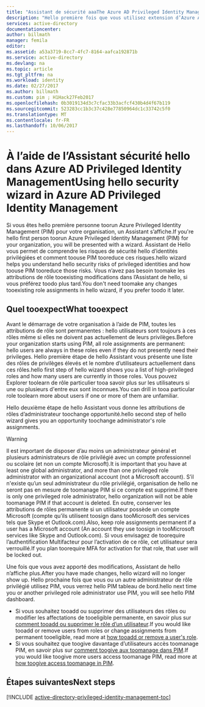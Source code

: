 ```yaml
---
title: "Assistant de sécurité aaaThe Azure AD Privileged Identity Management"
description: "Hello première fois que vous utilisez extension d’Azure Active Directory Privileged Identity Management hello, s’affiche avec un Assistant de sécurité. Cet article décrit les étapes de hello pour utiliser l’Assistant de hello."
services: active-directory
documentationcenter: 
author: billmath
manager: femila
editor: 
ms.assetid: a53a3719-8cc7-4fc7-8164-aafca192871b
ms.service: active-directory
ms.devlang: na
ms.topic: article
ms.tgt_pltfrm: na
ms.workload: identity
ms.date: 02/27/2017
ms.author: billmath
ms.custom: pim ; H1Hack27Feb2017
ms.openlocfilehash: 0b3019134d3c7cfac33b3acfcf430b4d4f67b119
ms.sourcegitcommit: 523283cc1b3c37c428e77850964dc1c33742c5f0
ms.translationtype: MT
ms.contentlocale: fr-FR
ms.lasthandoff: 10/06/2017
---
```

# <a name="using-hello-security-wizard-in-azure-ad-privileged-identity-management"></a><span data-ttu-id="65700-104">À l’aide de l’Assistant sécurité hello dans Azure AD Privileged Identity Management</span><span class="sxs-lookup"><span data-stu-id="65700-104">Using hello security wizard in Azure AD Privileged Identity Management</span></span> 
<span data-ttu-id="65700-105">Si vous êtes hello première personne toorun Azure Privileged Identity Management (PIM) pour votre organisation, un Assistant s’affiche.</span><span class="sxs-lookup"><span data-stu-id="65700-105">If you're hello first person toorun Azure Privileged Identity Management (PIM) for your organization, you will be presented with a wizard.</span></span> <span data-ttu-id="65700-106">Assistant de Hello vous permet de comprendre les risques de sécurité hello d’identités privilégiées et comment toouse PIM tooreduce ces risques.</span><span class="sxs-lookup"><span data-stu-id="65700-106">hello wizard helps you understand hello security risks of privileged identities and how toouse PIM tooreduce those risks.</span></span> <span data-ttu-id="65700-107">Vous n’avez pas besoin toomake les attributions de rôle tooexisting modifications dans l’Assistant de hello, si vous préférez toodo plus tard.</span><span class="sxs-lookup"><span data-stu-id="65700-107">You don't need toomake any changes tooexisting role assignments in hello wizard, if you prefer toodo it later.</span></span>

## <a name="what-tooexpect"></a><span data-ttu-id="65700-108">Quel tooexpect</span><span class="sxs-lookup"><span data-stu-id="65700-108">What tooexpect</span></span>
<span data-ttu-id="65700-109">Avant le démarrage de votre organisation à l’aide de PIM, toutes les attributions de rôle sont permanentes : hello utilisateurs sont toujours à ces rôles même si elles ne doivent pas actuellement de leurs privilèges.</span><span class="sxs-lookup"><span data-stu-id="65700-109">Before your organization starts using PIM, all role assignments are permanent: hello users are always in these roles even if they do not presently need their privileges.</span></span>  <span data-ttu-id="65700-110">Hello première étape de hello Assistant vous présente une liste des rôles de privilèges élevés et le nombre d’utilisateurs actuellement dans ces rôles.</span><span class="sxs-lookup"><span data-stu-id="65700-110">hello first step of hello wizard shows you a list of high-privileged roles and how many users are currently in those roles.</span></span> <span data-ttu-id="65700-111">Vous pouvez Explorer toolearn de rôle particulier tooa savoir plus sur les utilisateurs si une ou plusieurs d'entre eux sont inconnues.</span><span class="sxs-lookup"><span data-stu-id="65700-111">You can drill in tooa particular role toolearn more about users if one or more of them are unfamiliar.</span></span>

<span data-ttu-id="65700-112">Hello deuxième étape de hello Assistant vous donne les attributions de rôles d’administrateur toochange opportunité.</span><span class="sxs-lookup"><span data-stu-id="65700-112">hello second step of hello wizard gives you an opportunity toochange administrator's role assignments.</span></span>  

> [!WARNING]
> <span data-ttu-id="65700-113">Il est important de disposer d’au moins un administrateur général et plusieurs administrateurs de rôle privilégié avec un compte professionnel ou scolaire (et non un compte Microsoft).</span><span class="sxs-lookup"><span data-stu-id="65700-113">It is important that you have at least one global administrator, and more than one privileged role administrator with an organizational account (not a Microsoft account).</span></span> <span data-ttu-id="65700-114">S’il n'existe qu’un seul administrateur du rôle privilégié, organisation de hello ne seront pas en mesure de toomanage PIM si ce compte est supprimé.</span><span class="sxs-lookup"><span data-stu-id="65700-114">If there is only one privileged role administrator, hello organization will not be able toomanage PIM if that account is deleted.</span></span>
> <span data-ttu-id="65700-115">En outre, conserver les attributions de rôles permanente si un utilisateur possède un compte Microsoft (compte qu’ils utilisent toosign dans tooMicrosoft des services tels que Skype et Outlook.com).</span><span class="sxs-lookup"><span data-stu-id="65700-115">Also, keep role assignments permanent if a user has a Microsoft account (An account they use toosign in tooMicrosoft services like Skype and Outlook.com).</span></span> <span data-ttu-id="65700-116">Si vous envisagez de toorequire l’authentification Multifacteur pour l’activation de ce rôle, cet utilisateur sera verrouillé.</span><span class="sxs-lookup"><span data-stu-id="65700-116">If you plan toorequire MFA for activation for that role, that user will be locked out.</span></span>
> 
> 

<span data-ttu-id="65700-117">Une fois que vous avez apporté des modifications, Assistant de hello n’affiche plus.</span><span class="sxs-lookup"><span data-stu-id="65700-117">After you have made changes, hello wizard will no longer show up.</span></span> <span data-ttu-id="65700-118">Hello prochaine fois que vous ou un autre administrateur de rôle privilégié utilisez PIM, vous verrez hello PIM tableau de bord.</span><span class="sxs-lookup"><span data-stu-id="65700-118">hello next time you or another privileged role administrator use PIM, you will see hello PIM dashboard.</span></span>  

* <span data-ttu-id="65700-119">Si vous souhaitez tooadd ou supprimer des utilisateurs des rôles ou modifier les affectations de tooeligible permanente, en savoir plus sur [comment tooadd ou supprimer le rôle d’un utilisateur](active-directory-privileged-identity-management-how-to-add-role-to-user.md).</span><span class="sxs-lookup"><span data-stu-id="65700-119">If you would like tooadd or remove users from roles or change assignments from permanent tooeligible, read more at [how tooadd or remove a user's role](active-directory-privileged-identity-management-how-to-add-role-to-user.md).</span></span>
* <span data-ttu-id="65700-120">Si vous souhaitez que toogive davantage d’utilisateurs accès toomanage PIM, en savoir plus sur [comment toogive aux toomanage dans PIM](active-directory-privileged-identity-management-how-to-give-access-to-pim.md).</span><span class="sxs-lookup"><span data-stu-id="65700-120">If you would like toogive more users access toomanage PIM, read more at [how toogive access toomanage in PIM](active-directory-privileged-identity-management-how-to-give-access-to-pim.md).</span></span>

## <a name="next-steps"></a><span data-ttu-id="65700-121">Étapes suivantes</span><span class="sxs-lookup"><span data-stu-id="65700-121">Next steps</span></span>
[!INCLUDE [active-directory-privileged-identity-management-toc](../../includes/active-directory-privileged-identity-management-toc.md)]


